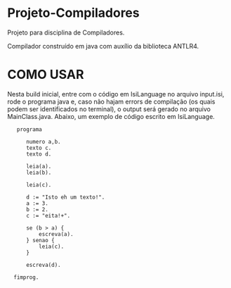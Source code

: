# Projeto-Compiladores
Projeto para disciplina de Compiladores.

Compilador construído em java com auxílio da biblioteca ANTLR4.


# COMO USAR
Nesta build inicial, entre com o código em IsiLanguage no arquivo input.isi, rode o programa java e, caso não hajam errors de compilação (os quais podem ser identificados no terminal), o output será gerado no arquivo MainClass.java. Abaixo, um exemplo de código escrito em IsiLanguage.

       programa

          numero a,b.
          texto c.
          texto d.

          leia(a).
          leia(b).

          leia(c).

          d := "Isto eh um texto!".
          a := 3.
          b := 2.
          c := "eita!+".

          se (b > a) {
              escreva(a).
          } senao {
              leia(c).
          }

          escreva(d).

      fimprog.
